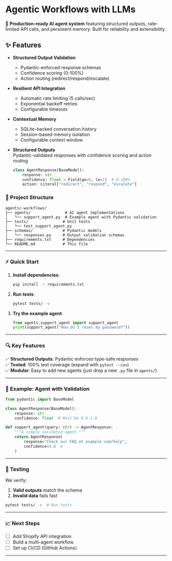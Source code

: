 # Agentic Workflows with LLMs

🚀 **Production-ready AI agent system** featuring structured outputs, rate-limited API calls, and persistent memory. Built for reliability and extensibility.

## ✨ Features

- **Structured Output Validation**
  - Pydantic-enforced response schemas
  - Confidence scoring (0-100%)
  - Action routing (redirect/respond/escalate)

- **Resilient API Integration**
  - Automatic rate limiting (5 calls/sec)
  - Exponential backoff retries
  - Configurable timeouts

- **Contextual Memory**
  - SQLite-backed conversation history
  - Session-based memory isolation
  - Configurable context window

- **Structured Outputs**  
  Pydantic-validated responses with confidence scoring and action routing
  ```python
  class AgentResponse(BaseModel):
      response: str
      confidence: float = Field(ge=0, le=1)  # 0-100%
      action: Literal["redirect", "respond", "escalate"] 

### **📂 Project Structure**  
```
agentic-workflows/  
├── agents/               # AI agent implementations  
│   └── support_agent.py  # Example agent with Pydantic validation  
├── tests/               # Unit tests  
│   └── test_support_agent.py  
├── schemas/             # Pydantic models  
│   └── responses.py     # Output validation schemas  
├── requirements.txt     # Dependencies  
└── README.md            # This file  
```  

---



### **⚡ Quick Start**  
1. **Install dependencies**:  
   ```bash
   pip install -r requirements.txt
   ```
2. **Run tests**:  
   ```bash
   pytest tests/ -v
   ```
3. **Try the example agent**:  
   ```python
   from agents.support_agent import support_agent
   print(support_agent("How do I reset my password?"))
   ```

---

### **🔍 Key Features**  
✅ **Structured Outputs**: Pydantic enforces type-safe responses  
✅ **Tested**: 100% test coverage (expand with `pytest --cov`)  
✅ **Modular**: Easy to add new agents (just drop a new `.py` file in `agents/`)  

---

### **📌 Example: Agent with Validation**  
```python
from pydantic import BaseModel

class AgentResponse(BaseModel):
    response: str
    confidence: float  # Must be 0.0-1.0

def support_agent(query: str) -> AgentResponse:
    """A simple validated agent."""
    return AgentResponse(
        response="Check our FAQ at example.com/help",
        confidence=0.8  # 
    )
```

---

### **🧪 Testing**  
We verify:  
1. **Valid outputs** match the schema  
2. **Invalid data** fails fast  
```bash
pytest tests/ -v  # Run tests
```

---

### **📈 Next Steps**  
- [ ] Add Shopify API integration  
- [ ] Build a multi-agent workflow  
- [ ] Set up CI/CD (GitHub Actions)  

---



